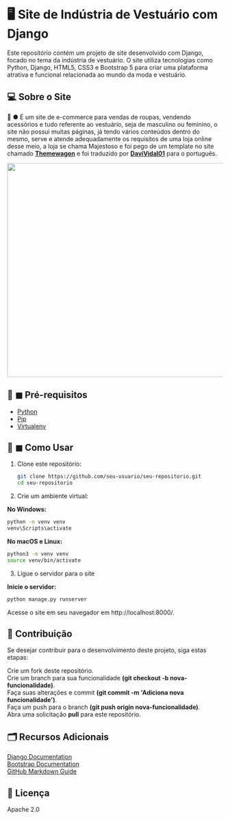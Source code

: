 # 🖥️ Site de Indústria de Vestuário com Django

Este repositório contém um projeto de site desenvolvido com Django, focado no tema da indústria de vestuário. O site utiliza tecnologias como Python, Django, HTML5, CSS3 e Bootstrap 5 para criar uma plataforma atrativa e funcional relacionada ao mundo da moda e vestuário.

## 💻 Sobre o Site

🚀 ● É um site de e-commerce para vendas de roupas, vendendo acessórios e tudo referente ao vestuário, seja de masculino ou feminino, o site não possui muitas páginas, já tendo vários conteúdos dentro do mesmo, serve e atende adequadamente os requisitos de uma loja online desse meio, a loja se chama Majestoso e foi pego de um template no site chamado <a href="https://themewagon.com/">**Themewagon**</a> e foi traduzido por <a href="https://github.com/DaviVidal01">**DaviVidal01**</a> para o português.

<img src='https://themewagon.com/wp-content/uploads/2021/05/majestic-2.png' width='1250px' height='500px'>

## 📜 ◼ Pré-requisitos

- [Python](https://www.python.org/downloads/)
- [Pip](https://pip.pypa.io/en/stable/installing/)
- [Virtualenv](https://pypi.org/project/virtualenv/)

## 🤔 ◼ Como Usar

1. Clone este repositório:

   ```sh
   git clone https://github.com/seu-usuario/seu-repositorio.git
   cd seu-repositorio
   ```
2. Crie um ambiente virtual:

**No Windows:**

```sh
python -m venv venv
venv\Scripts\activate
```

**No macOS e Linux:**

```sh
python3 -m venv venv
source venv/bin/activate
```

3. Ligue o servidor para o site

**Inicie o servidor:**

```sh
python manage.py runserver
```

Acesse o site em seu navegador em http://localhost:8000/.


## 🤝 Contribuição

Se desejar contribuir para o desenvolvimento deste projeto, siga estas etapas:

Crie um fork deste repositório.<br>
Crie um branch para sua funcionalidade **(git checkout -b nova-funcionalidade)**.<br>
Faça suas alterações e commit **(git commit -m 'Adiciona nova funcionalidade')**.<br>
Faça um push para o branch **(git push origin nova-funcionalidade)**.<br>
Abra uma solicitação **pull** para este repositório.<br>

## 🗂️ Recursos Adicionais
[Django Documentation](https://docs.djangoproject.com/en/4.2/)<br>
[Bootstrap Documentation](https://getbootstrap.com/)<br>
[GitHub Markdown Guide](https://docs.github.com/pt/get-started/writing-on-github/getting-started-with-writing-and-formatting-on-github/basic-writing-and-formatting-syntax)<br>

## 🧾 Licença
Apache 2.0
